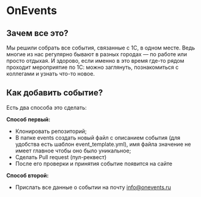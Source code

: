 # OnEvents

## Зачем все это?
Мы решили собрать все события, связанные с 1С, в одном месте. Ведь многие из нас регулярно бывают в разных городах — по работе или просто отдыхая. И здорово, если именно в это время где-то рядом проходит мероприятие по 1С: можно заглянуть, познакомиться с коллегами и узнать что-то новое.

## Как добавить событие?
Есть два способа это сделать:

**Способ первый:**
- Клонировать репозиторий;
- В папке events создать новый файл с описанием события (для удобства есть шаблон event_template.yml), имя файла значение не имеет главное чтобы оно было уникальное;
- Сделать Pull request (пул-реквест)
- После его проверки и принятия событие появится на сайте

**Способ второй:**
- Прислать все данные о событии на почту info@onevents.ru